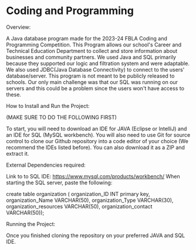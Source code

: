 # Coding and Programming

Overview: 

A Java database program made for the 2023-24 FBLA Coding and Programming Competition. This Program allows our school's Career and Technical Education Department to collect and store information about businesses and community partners. We used Java and SQL primarily because they supported our logic and filtration system and were adaptable. We also used JDBC(Java Database Connectivity) to connect to the users' database/server. This program is not meant to be publicly released to schools. Our only main challenge was that our SQL was running on our servers and this could be a problem since the users won't have access to these. 

How to Install and Run the Project:

(MAKE SURE TO DO THE FOLLOWING FIRST)

To start, you will need to download an IDE for JAVA (Eclipse or IntelliJ) and an IDE for SQL (MySQL workbench). You will also need to use Git for source control to clone our Github repository into a code editor of your choice (We recommend the IDEs listed before). You can also download it as a ZIP and extract it. 

External Dependencies required:

Link to to SQL IDE: https://www.mysql.com/products/workbench/
When starting the SQL server, paste the following: 

create table organization (
organization_ID INT primary key,
organization_Name VARCHAR(50),
organization_Type VARCHAR(30),
organization_resources VARCHAR(50),
organization_contact VARCHAR(50));

Running the Project: 

Once you finished cloning the repository on your preferred JAVA and SQL IDE. 





